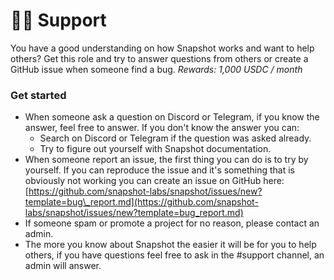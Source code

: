 # 🙋‍♂️ Support

You have a good understanding on how Snapshot works and want to help others? Get this role and try to answer questions from others or create a GitHub issue when someone find a bug. _Rewards: 1,000 USDC / month_

### Get started

* When someone ask a question on Discord or Telegram, if you know the answer, feel free to answer. If you don't know the answer you can:
  * Search on Discord or Telegram if the question was asked already. 
  * Try to figure out yourself with Snapshot documentation.
* When someone report an issue, the first thing you can do is to try by yourself. If you can reproduce the issue and it's something that is obviously not working you can create an issue on GitHub here: [https://github.com/snapshot-labs/snapshot/issues/new?template=bug\_report.md](https://github.com/snapshot-labs/snapshot/issues/new?template=bug_report.md)
* If someone spam or promote a project for no reason, please contact an admin.
* The more you know about Snapshot the easier it will be for you to help others, if you have questions feel free to ask in the \#support channel, an admin will answer.

